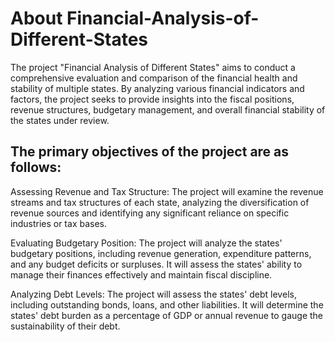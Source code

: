 # About Financial-Analysis-of-Different-States
The project "Financial Analysis of Different States" aims to conduct a comprehensive evaluation and comparison of the financial health and stability of multiple states. By analyzing various financial indicators and factors, the project seeks to provide insights into the fiscal positions, revenue structures, budgetary management, and overall financial stability of the states under review.

## The primary objectives of the project are as follows:

Assessing Revenue and Tax Structure: The project will examine the revenue streams and tax structures of each state, analyzing the diversification of revenue sources and identifying any significant reliance on specific industries or tax bases.

Evaluating Budgetary Position: The project will analyze the states' budgetary positions, including revenue generation, expenditure patterns, and any budget deficits or surpluses. It will assess the states' ability to manage their finances effectively and maintain fiscal discipline.

Analyzing Debt Levels: The project will assess the states' debt levels, including outstanding bonds, loans, and other liabilities. It will determine the states' debt burden as a percentage of GDP or annual revenue to gauge the sustainability of their debt.
